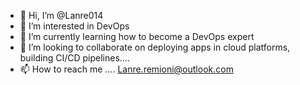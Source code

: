 - 👋 Hi, I’m @Lanre014
- 👀 I’m interested in DevOps
- 🌱 I’m currently learning how to become a DevOps expert 
- 💞️ I’m looking to collaborate on deploying apps in cloud platforms, building CI/CD pipelines....
- 📫 How to reach me .... Lanre.remioni@outlook.com

<!---
Lanre014/Lanre014 is a ✨ special ✨ repository because its `README.md` (this file) appears on your GitHub profile.
You can click the Preview link to take a look at your changes.
--->
